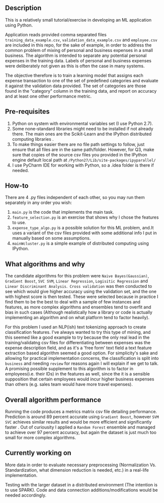 ## Description
This is a relatively small tutorial/exercise in developing an ML application using Python.

Application reads provided comma separated files `training_data_example.csv`, `validation_data_example.csv` and `employee.csv` are included in this repo, for the sake of example, in order to address the common problem of mixing of personal and business expenses in a small business.  The algorithm is intended to separate any potential personal expenses in the training data.  Labels of personal and business expenses were deliberately not given as this is often the case in many systems.

The objective therefore is to train a learning model that assigns each expense transaction to one of the set of predefined categories and evaluate it against the validation data provided.  The set of categories are those found in the "category" column in the training data, and report on accuracy and at least one other performance metric.

## Pre-requisites
1. Python on system with environmental variables set (I use Python 2.7).
2. Some none-standard libraries might need to be installed if not already there. The main ones are the Scikit-Learn and the IPython 	    distributed computing libraries .
3. To make things easier there are no file path settings to follow, just ensure that all files are in the same path/folder. However, for    Q3, make sure that copies of the source csv files you provided in the IPython engine default local path at
   `/Python27/Lib/site-packages/ipyparallel/`
4. I use PyCharm IDE for working with Python, so a .idea folder is there if needed.


## How-to
There are 4 .py files independent of each other, so you may run them separately in any order you wish: 
1. `main.py` is the code that implements the main task.
2. `feature_selection.py` is an exercise that shows why I chose the features to use.
3. `expense_type_algo.py` is a possible solution for this ML problem, and.It uses a variant of the csv files  provided with some          	    additional info I put in manually based on some assumptions.
4. `mainWcluster.py` is a simple example of distributed computing using IPython.

## What algorithms and why

The candidate algorithms for this problem were `Naive Bayes(Gaussian)`, `Gradient Boost`, `SVC SVM`, `Linear Regression`, `Logisitic Regression` and `Linear Discriminant Analysis`.` Cross validation` was then conducted to see which would give higher accuracy using the validation set, and the one with highest score is then tested. These were selected because in practice I find them to be the best to deal with a sample of few instances and features, as more complex algorithms and ensembles tend to overfit and bias in such cases (Although realistically how a library or code is actually implementing an algorithm and on what platform tend to factor heavily).

For this problem I used an NLP(ish) text tokenizing approach to create classification features. I've always wanted to try this type of mining, and this seemed like a good example to try because the only real lead in the training/validatng csv files for differentiating between expenses was the expense description field, and as it's a 'free form' text field a text feature extraction based algorithm seemed a good option. For simplicity's sake and allowing for practical implementation concerns, the classification is split into `business` and needing `review` for reasons again I will explain if we get to talk.
A promising possible supplement to this algorithm is to factor in employees(i.e. their IDs) in the features as well, since the it is a sensible supposition that certain employees would incur higher business expenses than others (e.g. sales team would have more travel expenses). 

## Overall algorithm performance

Running the code produces a metrics matrix csv file detailing performance. Prediction is around 89 percent accurate using `Gradient Boost`, however `SVM SVC` achieves similar results and would be more efficient and significantly faster . Out of curiousity I applied a `Random Forest` ensemble and managed to achieve over 97 percent accuracy, but again the dataset is just much too small for more complex algorithms.

## Currently working on

More data in order to evaluate necessary preprocessing (Normalization Vs. Standardization, what dimension reduction is needed, etc.) in a real-life implementation.

Testing with the larger dataset in a distributed environment (The intention is to use SPARK). Code and data connection additions/modifications would be needed accordingly.
